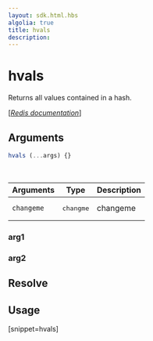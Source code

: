 ```yaml
---
layout: sdk.html.hbs
algolia: true
title: hvals
description:
---
```


# hvals


Returns all values contained in a hash.

[[_Redis documentation_]](https://redis.io/commands/hvals)

## Arguments

```js
hvals (...args) {}

```

<br/>

| Arguments    | Type    | Description |
|--------------|---------|-------------|
| ``changeme`` | <pre>changme</pre> | changeme    |

### arg1

### arg2

## Resolve

## Usage

[snippet=hvals]
